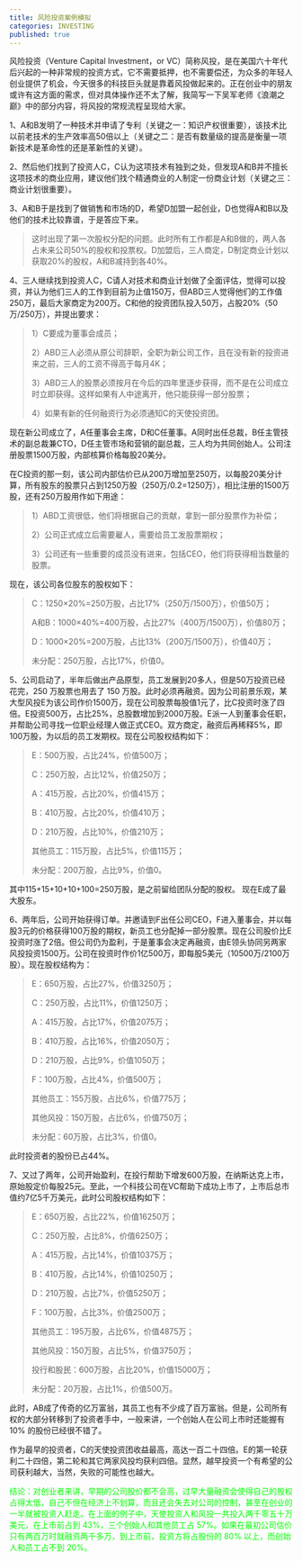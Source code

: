 ```yaml
---
title: 风险投资案例模拟
categories: INVESTING
published: true
---
```


风险投资（Venture Capital Investment，or VC）简称风投，是在美国六十年代后兴起的一种非常规的投资方式，它不需要抵押，也不需要偿还，为众多的年轻人创业提供了机会，今天很多的科技巨头就是靠着风投做起来的。正在创业中的朋友或许有这方面的需求，但对具体操作还不太了解，我简写一下吴军老师《浪潮之巅》中的部分内容，将风投的常规流程呈现给大家。

1、A和B发明了一种技术并申请了专利（关键之一：知识产权很重要），该技术比以前老技术的生产效率高50倍以上（关键之二：是否有数量级的提高是衡量一项新技术是革命性的还是革新性的关键）。

2、然后他们找到了投资人C，C认为这项技术有独到之处，但发现A和B并不擅长这项技术的商业应用，建议他们找个精通商业的人制定一份商业计划（关键之三：商业计划很重要）。

3、A和B于是找到了做销售和市场的D，希望D加盟一起创业，D也觉得A和B以及他们的技术比较靠谱，于是答应下来。

>这时出现了第一次股权分配的问题。此时所有工作都是A和B做的，两人各占未来公司50%的股权和投票权。D加盟后，三人商定，D制定商业计划以获取20%的股权，A和B减持到各40%。

4、三人继续找到投资人C，C请人对技术和商业计划做了全面评估，觉得可以投资，并认为他们三人的工作到目前为止值150万，但ABD三人觉得他们的工作值250万，最后大家商定为200万。C和他的投资团队投入50万，占股20%（50万/250万），并提出要求：

>1）C要成为董事会成员；
>
>2）ABD三人必须从原公司辞职，全职为新公司工作，且在没有新的投资进来之前，三人的工资不得高于每月4K；
>
>3）ABD三人的股票必须按月在今后的四年里逐步获得，而不是在公司成立时立即获得。这样如果有人中途离开，他只能获得一部分股票；
>
>4）如果有新的任何融资行为必须通知C的天使投资团。

现在新公司成立了，A任董事会主席，D和C任董事。A同时出任总裁，B任主管技术的副总裁兼CTO，D任主管市场和营销的副总裁，三人均为共同创始人。公司注册股票1500万股，内部核算价格每股20美分。

在C投资的那一刻，该公司内部估价已从200万增加至250万，以每股20美分计算，所有股东的股票只占到1250万股（250万/0.2=1250万），相比注册的1500万股，还有250万股用作如下用途：

>1）ABD工资很低，他们将根据自己的贡献，拿到一部分股票作为补偿；
>
>2）公司正式成立后需要雇人，需要给员工发股票期权；
>
>3）公司还有一些重要的成员没有进来，包括CEO，他们将获得相当数量的股票。

现在，该公司各位股东的股权如下：

>C：1250×20%=250万股，占比17%（250万/1500万），价值50万；
>
>A和B：1000×40%=400万股，占比27%（400万/1500万），价值80万；
>
>D：1000×20%=200万股，占比13%（200万/1500万），价值40万；
>
>未分配：250万股，占比17%，价值0。

5、公司启动了，半年后做出产品原型，员工发展到20多人，但是50万投资已经花完，250 万股票也用去了 150 万股。此时必须再融资。因为公司前景乐观，某大型风投E为该公司作价1500万，现在公司股票每股值1元了，比C投资时涨了四倍。E投资500万，占比25%，总股数增加到2000万股。E派一人到董事会任职，并帮助公司寻找一位职业经理人做正式CEO。双方商定，融资后再稀释5%，即100万股，为以后的员工发期权。现在公司股权结构如下：
>E：500万股，占比24%，价值500万；
>
>C：250万股，占比12%，价值250万；
>
>A：415万股，占比20%，价值415万；
>
>B：410万股，占比20%，价值410万；
>
>D：210万股，占比10%，价值210万；
>
>其他员工：115万股，占比5%，价值115万；
>
>未分配：200万股，占比9%，价值0。

其中115+15+10+10+100=250万股，是之前留给团队分配的股权。
现在E成了最大股东。

6、两年后，公司开始获得订单。并邀请到F出任公司CEO，F进入董事会，并以每股3元的价格获得100万股的期权，新员工也分配掉一部分股票。现在公司股价比E投资时涨了2倍。但公司仍为盈利，于是董事会决定再融资，由E领头协同另两家风投投资1500万。公司在投资时作价1亿500万，即每股5美元（10500万/2100万股）。现在股权结构为：
>E：650万股，占比27%，价值3250万；
>
>C：250万股，占比11%，价值1250万；
>
>A：415万股，占比17%，价值2075万；
>
>B：410万股，占比16%，价值2050万；
>
>D：210万股，占比9%，价值1050万；
>
>F：100万股，占比4%，价值500万；
>
>其他员工：155万股，占比6%，价值775万；
>
>其他风投：150万股，占比6%，价值750万；
>
>未分配：60万股，占比3%，价值0。

此时投资者的股份已占44%。

7、又过了两年，公司开始盈利，在投行帮助下增发600万股，在纳斯达克上市，原始股定价每股25元。至此，一个科技公司在VC帮助下成功上市了，上市后总市值约7亿5千万美元，此时公司股权结构如下：
>E：650万股，占比22%，价值16250万；
>
>C：250万股，占比8%，价值6250万；
>
>A：415万股，占比14%，价值10375万；
>
>B：410万股，占比14%，价值10250万；
>
>D：210万股，占比7%，价值5250万；
>
>F：100万股，占比3%，价值2500万；
>
>其他员工：195万股，占比6%，价值4875万；
>
>其他风投：150万股，占比5%，价值3750万；
>
>投行和股民：600万股，占比20%，价值15000万；
>
>未分配：20万股，占比1%，价值500万。

此时，AB成了传奇的亿万富翁，其员工也有不少成了百万富翁。但是，公司所有权的大部分转移到了投资者手中，一般来讲，一个创始人在公司上市时还能握有 10% 的股份已经很不错了。

作为最早的投资者，C的天使投资团收益最高，高达一百二十四倍。E的第一轮获利二十四倍，第二轮和其它两家风投均获利四倍。显然，越早投资一个有希望的公司获利越大，当然，失败的可能性也越大。

<font color=lime>结论：对创业者来讲，早期的公司股价都不会高，过早大量融资会使得自己的股权占得太低，自己不但在经济上不划算，而且还会失去对公司的控制，甚至在创业的一半就被投资人赶走。在上面的例子中，天使投资人和风投一共投入两千零五十万美元，在上市前占到 43%，三个创始人和其他员工占 57%。如果在最初公司估价只有两百万时就融资两千多万，到上市前，投资方将占股份的 80% 以上，而创始人和员工占不到 20%。</font>